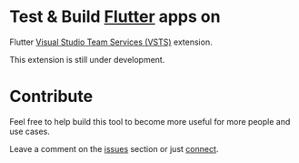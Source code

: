 # Test & Build [Flutter](https://flutter.io) apps on 
Flutter [Visual Studio Team Services (VSTS)](https://www.visualstudio.com/team-services) extension.

This extension is still under development.

# Contribute
Feel free to help build this tool to become more useful for more people and use cases.

Leave a comment on the [issues](https://github.com/denpalrius/flutter-vsts/issues) section or just [connect](mailto:denpalrius@live.com).
